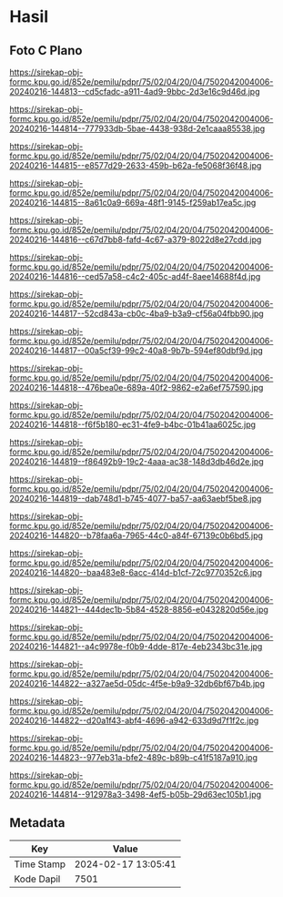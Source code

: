 # Hasil

## Foto C Plano

https://sirekap-obj-formc.kpu.go.id/852e/pemilu/pdpr/75/02/04/20/04/7502042004006-20240216-144813--cd5cfadc-a911-4ad9-9bbc-2d3e16c9d46d.jpg

https://sirekap-obj-formc.kpu.go.id/852e/pemilu/pdpr/75/02/04/20/04/7502042004006-20240216-144814--777933db-5bae-4438-938d-2e1caaa85538.jpg

https://sirekap-obj-formc.kpu.go.id/852e/pemilu/pdpr/75/02/04/20/04/7502042004006-20240216-144815--e8577d29-2633-459b-b62a-fe5068f36f48.jpg

https://sirekap-obj-formc.kpu.go.id/852e/pemilu/pdpr/75/02/04/20/04/7502042004006-20240216-144815--8a61c0a9-669a-48f1-9145-f259ab17ea5c.jpg

https://sirekap-obj-formc.kpu.go.id/852e/pemilu/pdpr/75/02/04/20/04/7502042004006-20240216-144816--c67d7bb8-fafd-4c67-a379-8022d8e27cdd.jpg

https://sirekap-obj-formc.kpu.go.id/852e/pemilu/pdpr/75/02/04/20/04/7502042004006-20240216-144816--ced57a58-c4c2-405c-ad4f-8aee14688f4d.jpg

https://sirekap-obj-formc.kpu.go.id/852e/pemilu/pdpr/75/02/04/20/04/7502042004006-20240216-144817--52cd843a-cb0c-4ba9-b3a9-cf56a04fbb90.jpg

https://sirekap-obj-formc.kpu.go.id/852e/pemilu/pdpr/75/02/04/20/04/7502042004006-20240216-144817--00a5cf39-99c2-40a8-9b7b-594ef80dbf9d.jpg

https://sirekap-obj-formc.kpu.go.id/852e/pemilu/pdpr/75/02/04/20/04/7502042004006-20240216-144818--476bea0e-689a-40f2-9862-e2a6ef757590.jpg

https://sirekap-obj-formc.kpu.go.id/852e/pemilu/pdpr/75/02/04/20/04/7502042004006-20240216-144818--f6f5b180-ec31-4fe9-b4bc-01b41aa6025c.jpg

https://sirekap-obj-formc.kpu.go.id/852e/pemilu/pdpr/75/02/04/20/04/7502042004006-20240216-144819--f86492b9-19c2-4aaa-ac38-148d3db46d2e.jpg

https://sirekap-obj-formc.kpu.go.id/852e/pemilu/pdpr/75/02/04/20/04/7502042004006-20240216-144819--dab748d1-b745-4077-ba57-aa63aebf5be8.jpg

https://sirekap-obj-formc.kpu.go.id/852e/pemilu/pdpr/75/02/04/20/04/7502042004006-20240216-144820--b78faa6a-7965-44c0-a84f-67139c0b6bd5.jpg

https://sirekap-obj-formc.kpu.go.id/852e/pemilu/pdpr/75/02/04/20/04/7502042004006-20240216-144820--baa483e8-6acc-414d-b1cf-72c9770352c6.jpg

https://sirekap-obj-formc.kpu.go.id/852e/pemilu/pdpr/75/02/04/20/04/7502042004006-20240216-144821--444dec1b-5b84-4528-8856-e0432820d56e.jpg

https://sirekap-obj-formc.kpu.go.id/852e/pemilu/pdpr/75/02/04/20/04/7502042004006-20240216-144821--a4c9978e-f0b9-4dde-817e-4eb2343bc31e.jpg

https://sirekap-obj-formc.kpu.go.id/852e/pemilu/pdpr/75/02/04/20/04/7502042004006-20240216-144822--a327ae5d-05dc-4f5e-b9a9-32db6bf67b4b.jpg

https://sirekap-obj-formc.kpu.go.id/852e/pemilu/pdpr/75/02/04/20/04/7502042004006-20240216-144822--d20a1f43-abf4-4696-a942-633d9d7f1f2c.jpg

https://sirekap-obj-formc.kpu.go.id/852e/pemilu/pdpr/75/02/04/20/04/7502042004006-20240216-144823--977eb31a-bfe2-489c-b89b-c41f5187a910.jpg

https://sirekap-obj-formc.kpu.go.id/852e/pemilu/pdpr/75/02/04/20/04/7502042004006-20240216-144814--912978a3-3498-4ef5-b05b-29d63ec105b1.jpg


## Metadata

| Key        | Value               |
| ---------- | ------------------- |
| Time Stamp | 2024-02-17 13:05:41 |
| Kode Dapil | 7501                |



